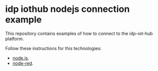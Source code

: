 # idp iothub nodejs connection example

This repository contains examples of how to connect to the idp-iot-hub platform. 

Follow these instructions for this technologies:

* [node.js](http://www.dropwizard.io/1.0.2/docs/).
* [node-red](http://www.dropwizard.io/1.0.2/docs/).

